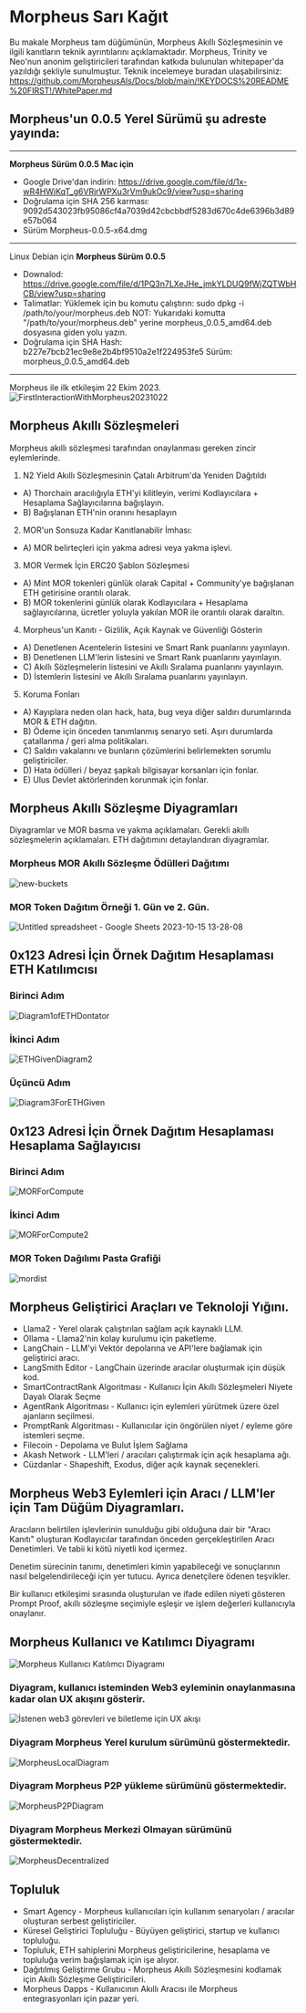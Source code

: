 # Morpheus Sarı Kağıt

Bu makale Morpheus tam düğümünün, Morpheus Akıllı Sözleşmesinin ve ilgili kanıtların teknik ayrıntılarını açıklamaktadır.
Morpheus, Trinity ve Neo'nun anonim geliştiricileri tarafından katkıda bulunulan whitepaper'da yazıldığı şekliyle sunulmuştur. Teknik incelemeye buradan ulaşabilirsiniz: https://github.com/MorpheusAIs/Docs/blob/main/!KEYDOCS%20README%20FIRST!/WhitePaper.md

## Morpheus'un 0.0.5 Yerel Sürümü şu adreste yayında:
---------
**Morpheus Sürüm 0.0.5 Mac için**
- Google Drive'dan indirin: https://drive.google.com/file/d/1x-wR4HWjKqT_g6VRjrWPXu3rVm9ukOc9/view?usp=sharing
- Doğrulama için SHA 256 karması: 9092d543023fb95086cf4a7039d42cbcbbdf5283d670c4de6396b3d89e57b064
- Sürüm Morpheus-0.0.5-x64.dmg

---------
Linux Debian için **Morpheus Sürüm 0.0.5**
- Downalod: https://drive.google.com/file/d/1PQ3n7LXeJHe_jmkYLDUQ9fWjZQTWbHCB/view?usp=sharing
- Talimatlar: Yüklemek için bu komutu çalıştırın:
sudo dpkg -i /path/to/your/morpheus.deb
NOT: Yukarıdaki komutta "/path/to/your/morpheus.deb" yerine morpheus_0.0.5_amd64.deb dosyasına giden yolu yazın.
- Doğrulama için SHA Hash:
b227e7bcb21ec9e8e2b4bf9510a2e1f224953fe5
Sürüm: morpheus_0.0.5_amd64.deb
---------

Morpheus ile ilk etkileşim 22 Ekim 2023.
![FirstInteractionWithMorpheus20231022](https://github.com/MorpheusAIs/Morpheus/assets/1563345/35509f3a-4346-4f58-bb60-f7881fd10f7e)

## Morpheus Akıllı Sözleşmeleri
Morpheus akıllı sözleşmesi tarafından onaylanması gereken zincir eylemlerinde.

1. N2 Yield Akıllı Sözleşmesinin Çatalı Arbitrum'da Yeniden Dağıtıldı
- A) Thorchain aracılığıyla ETH'yi kilitleyin, verimi Kodlayıcılara + Hesaplama Sağlayıcılarına bağışlayın.
- B) Bağışlanan ETH'nin oranını hesaplayın 

2. MOR'un Sonsuza Kadar Kanıtlanabilir İmhası:
- A) MOR belirteçleri için yakma adresi veya yakma işlevi.

3. MOR Vermek İçin ERC20 Şablon Sözleşmesi
- A) Mint MOR tokenleri günlük olarak Capital + Community'ye bağışlanan ETH getirisine orantılı olarak.
- B) MOR tokenlerini günlük olarak Kodlayıcılara + Hesaplama sağlayıcılarına, ücretler yoluyla yakılan MOR ile orantılı olarak daraltın.

4. Morpheus'un Kanıtı - Gizlilik, Açık Kaynak ve Güvenliği Gösterin
- A) Denetlenen Acentelerin listesini ve Smart Rank puanlarını yayınlayın.
- B) Denetlenen LLM'lerin listesini ve Smart Rank puanlarını yayınlayın.
- C) Akıllı Sözleşmelerin listesini ve Akıllı Sıralama puanlarını yayınlayın.
- D) İstemlerin listesini ve Akıllı Sıralama puanlarını yayınlayın.

5. Koruma Fonları
- A) Kayıplara neden olan hack, hata, bug veya diğer saldırı durumlarında MOR & ETH dağıtın. 
- B) Ödeme için önceden tanımlanmış senaryo seti. Aşırı durumlarda çatallanma / geri alma politikaları.
- C) Saldırı vakalarını ve bunların çözümlerini belirlemekten sorumlu geliştiriciler. 
- D) Hata ödülleri / beyaz şapkalı bilgisayar korsanları için fonlar.
- E) Ulus Devlet aktörlerinden korunmak için fonlar.

## Morpheus Akıllı Sözleşme Diyagramları
Diyagramlar ve MOR basma ve yakma açıklamaları.
Gerekli akıllı sözleşmelerin açıklamaları.
ETH dağıtımını detaylandıran diyagramlar. 

### Morpheus MOR Akıllı Sözleşme Ödülleri Dağıtımı
![new-buckets](https://github.com/SmartAgentProtocol/SmartAgents/assets/76454555/cd57bae7-2a56-4a55-bf3e-1f810f3fba9c)

### MOR Token Dağıtım Örneği 1. Gün ve 2. Gün.
![Untitled spreadsheet - Google Sheets 2023-10-15 13-28-08](https://github.com/MorpheusAIs/Morpheus/assets/76454555/6ff7869d-bbd6-46b5-8673-6a59b75906e1)

## 0x123 Adresi İçin Örnek Dağıtım Hesaplaması ETH Katılımcısı

### Birinci Adım
![Diagram1ofETHDontator](https://github.com/SmartAgentProtocol/SmartAgents/assets/1563345/fead528c-d628-449e-a3a3-2f53904f4a3d)

### İkinci Adım
![ETHGivenDiagram2](https://github.com/MorpheusAIs/Morpheus/assets/1563345/915020e8-d342-48bc-85ee-367de0325680)

### Üçüncü Adım
![Diagram3ForETHGiven](https://github.com/MorpheusAIs/Morpheus/assets/1563345/a3f455af-56de-4c6b-9688-5b9e91673e5a)

## 0x123 Adresi İçin Örnek Dağıtım Hesaplaması Hesaplama Sağlayıcısı

### Birinci Adım
![MORForCompute](https://github.com/SmartAgentProtocol/SmartAgents/assets/1563345/bef69c69-0420-441f-97f0-7e8195844f57)

### İkinci Adım
![MORForCompute2](https://github.com/SmartAgentProtocol/SmartAgents/assets/1563345/a6f30da5-5441-4f0a-be80-c5798f5920cd)

### MOR Token Dağılımı Pasta Grafiği
![mordist](https://github.com/MorpheusAIs/Morpheus/assets/76454555/4157efe7-6abf-404a-87f9-a8dc76cd4799)

## Morpheus Geliştirici Araçları ve Teknoloji Yığını.
- Llama2 - Yerel olarak çalıştırılan sağlam açık kaynaklı LLM.
- Ollama - Llama2'nin kolay kurulumu için paketleme.
- LangChain - LLM'yi Vektör depolarına ve API'lere bağlamak için geliştirici aracı.
- LangSmith Editor - LangChain üzerinde aracılar oluşturmak için düşük kod.
- SmartContractRank Algoritması - Kullanıcı İçin Akıllı Sözleşmeleri Niyete Dayalı Olarak Seçme
- AgentRank Algoritması - Kullanıcı için eylemleri yürütmek üzere özel ajanların seçilmesi.
- PromptRank Algoritması - Kullanıcılar için öngörülen niyet / eyleme göre istemleri seçme.
- Filecoin - Depolama ve Bulut İşlem Sağlama
- Akash Network - LLM'leri / aracıları çalıştırmak için açık hesaplama ağı.
- Cüzdanlar - Shapeshift, Exodus, diğer açık kaynak seçenekleri.

## Morpheus Web3 Eylemleri için Aracı / LLM'ler için Tam Düğüm Diyagramları. 
Aracıların belirtilen işlevlerinin sunulduğu gibi olduğuna dair bir "Aracı Kanıtı" oluşturan Kodlayıcılar tarafından önceden gerçekleştirilen Aracı Denetimleri. Ve tabii ki kötü niyetli kod içermez.

Denetim sürecinin tanımı, denetimleri kimin yapabileceği ve sonuçlarının nasıl belgelendirileceği için yer tutucu. Ayrıca denetçilere ödenen teşvikler.

Bir kullanıcı etkileşimi sırasında oluşturulan ve ifade edilen niyeti gösteren Prompt Proof, akıllı sözleşme seçimiyle eşleşir ve işlem değerleri kullanıcıyla onaylanır. 

## Morpheus Kullanıcı ve Katılımcı Diyagramı
![Morpheus Kullanıcı Katılımcı Diyagramı](https://github.com/MorpheusAIs/Morpheus/assets/1563345/2cff8d70-c116-472f-a431-8a82bfa22f9b)

### Diyagram, kullanıcı isteminden Web3 eyleminin onaylanmasına kadar olan UX akışını gösterir.
![İstenen web3 görevleri ve biletleme için UX akışı](https://github.com/MorpheusAIs/Morpheus/assets/76454555/942b20fb-d67e-4a57-af2c-cd24a89690a5)

### Diyagram Morpheus Yerel kurulum sürümünü göstermektedir.
![MorpheusLocalDiagram](https://github.com/SmartAgentProtocol/SmartAgents/assets/1563345/a0564914-cddb-42e4-b0f4-8c2310db6a66)

### Diyagram Morpheus P2P yükleme sürümünü göstermektedir.
![MorpheusP2PDiagram](https://github.com/SmartAgentProtocol/SmartAgents/assets/1563345/a7eeb31f-3d38-4233-a45f-e9b91ad84ba2)

### Diyagram Morpheus Merkezi Olmayan sürümünü göstermektedir.
![MorpheusDecentralized](https://github.com/SmartAgentProtocol/SmartAgents/assets/1563345/1699f2de-cc18-42e8-a05c-32b3307baa20)

## Topluluk
- Smart Agency - Morpheus kullanıcıları için kullanım senaryoları / aracılar oluşturan serbest geliştiriciler.
- Küresel Geliştirici Topluluğu - Büyüyen geliştirici, startup ve kullanıcı topluluğu.
- Topluluk, ETH sahiplerini Morpheus geliştiricilerine, hesaplama ve topluluğa verim bağışlamak için işe alıyor.
- Dağıtılmış Geliştirme Grubu - Morpheus Akıllı Sözleşmesini kodlamak için Akıllı Sözleşme Geliştiricileri.
- Morpheus Dapps - Kullanıcının Akıllı Aracısı ile Morpheus entegrasyonları için pazar yeri.
